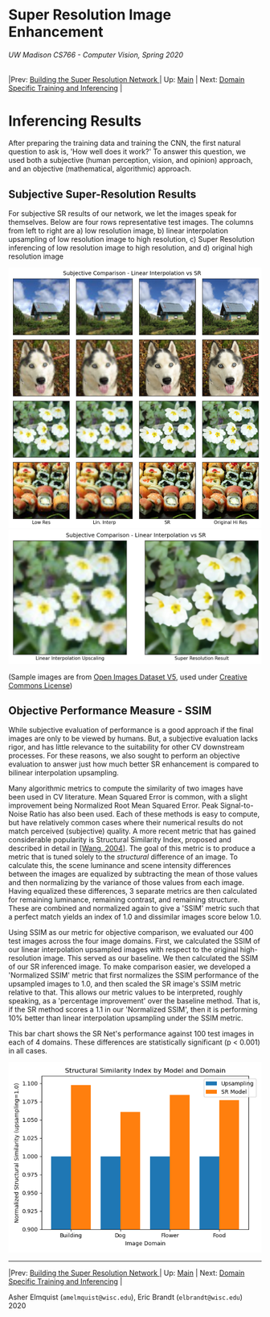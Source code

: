 # Super Resolution Image Enhancement
###### UW Madison CS766 - Computer Vision, Spring 2020

|Prev: [Building the Super Resolution Network ](SR_Building.md) | Up: [Main](SR_Main.md) | Next: [Domain Specific Training and Inferencing](SR_DomainSpecific.md) |

# Inferencing Results
After preparing the training data and training the CNN, the first natural question to ask is, 'How well does it work?' To answer this question, we used both a subjective (human perception, vision, and opinion) approach, and an objective (mathematical, algorithmic) approach.

## Subjective Super-Resolution Results

For subjective SR results of our network, we let the images speak for themselves. Below are four rows representative test images. The columns from left to right are a) low resolution image, b) linear interpolation upsampling of low resolution image to high resolution, c) Super Resolution inferencing of low resolution image to high resolution, and d) original high resolution image

<center>
  <img src="images/results/subjective_compare_4x4.png">
</center>

<center>
  <img src="images/results/subjective_compare_1x2.png">
</center>

(Sample images are from [Open Images Dataset V5](https://storage.googleapis.com/openimages/web/index.html), used under [Creative Commons License](https://creativecommons.org/licenses/))

## Objective Performance Measure - SSIM

While subjective evaluation of performance is a good approach if the final images are only to be viewed by humans. But, a subjective evaluation lacks rigor, and has little relevance to the suitability for other CV downstream processes. For these reasons, we also sought to perform an objective evaluation to answer just how much better SR enhancement is compared to bilinear interpolation upsampling.

Many algorithmic metrics to compute the similarity of two images have been used in CV literature. Mean Squared Error is common, with a slight improvement being Normalized Root Mean Squared Error. Peak Signal-to-Noise Ratio has also been used. Each of these methods is easy to compute, but have relatively common cases where their numerical results do not match perceived (subjective) quality.  A more recent metric that has gained considerable popularity is Structural Similarity Index, proposed and described in detail in [[Wang, 2004](https://ieeexplore.ieee.org/document/1284395)]. The goal of this metric is to produce a metric that is tuned solely to the *structural* difference of an image. To calculate this, the scene luminance and scene intensity differences between the images are equalized by subtracting the mean of those values and then normalizing by the variance of those values from each image. Having equalized these differences, 3 separate metrics are then calculated for remaining luminance, remaining contrast, and remaining structure. These are combined and normalized again to give a 'SSIM' metric such that a perfect match yields an index of 1.0 and dissimilar images score below 1.0.

Using SSIM as our metric for objective comparison, we evaluated our 400 test images across the four image domains. First, we calculated the SSIM of our linear interpolation upsampled images with respect to the original high-resolution image. This served as our baseline. We then calculated the SSIM of our SR inferenced image.  To make comparison easier, we developed a 'Normalized SSIM' metric that first normalizes the SSIM performance of the upsampled images to 1.0, and then scaled the SR image's SSIM metric relative to that. This allows our metric values to be interpreted, roughly speaking, as a 'percentage improvement' over the baseline method. That is, if the SR method scores a 1.1 in our 'Normalized SSIM', then it is performing 10% better than linear interpolation upsampling under the SSIM metric.

This bar chart shows the SR Net's performance against 100 test images in each of 4 domains. These differences are statistically significant (p < 0.001) in all cases.
<center>
  <img src="images/results/sr_performance.png">
</center>

---

|Prev: [Building the Super Resolution Network ](SR_Building.md) | Up: [Main](SR_Main.md) | Next: [Domain Specific Training and Inferencing](SR_DomainSpecific.md) |

Asher Elmquist (```amelmquist@wisc.edu```), Eric Brandt (```elbrandt@wisc.edu```) 2020
